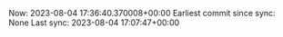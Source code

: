 Now: 2023-08-04 17:36:40.370008+00:00 Earliest commit since sync: None Last sync: 2023-08-04 17:07:47+00:00
